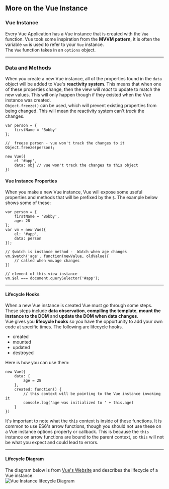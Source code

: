 ## More on the Vue Instance ##

### Vue Instance ###
Every Vue Application has a Vue instance that is created with the `Vue` function. Vue took some inspiration from the **MVVM pattern**, it is often the variable `vm` is used to refer to your `Vue` instance.<br>
The `Vue` function takes in an `options` object.

---

### Data and Methods ###
When you create a new Vue instance, all of the properties found in the `data` object will be added to Vue's **reactivity system**. This means that when one of these properties change, then the view will *react* to update to match the new values. This will only happen though if they existed when the Vue instance was created.<br>
`Object.freeze()` can be used, which will prevent existing properties from being changed. This will mean the reactivity system can't *track* the changes.

```
var person = {
    firstName = 'Bobby'
};

//  freeze person - vue won't track the changes to it
Object.freeze(person);

new Vue({
    el '#app',
    data: obj // vue won't track the changes to this object
})
```

#### Vue Instance Properties ####
When you make a new Vue instance, Vue will expose some useful properties and methods that will be prefixed by the `$`. The example below shows some of these:

```
var person = {
    firstName = 'Bobby',
    age: 28
};
var vm = new Vue({
    el: '#app',
    data: person
});

// $watch is instance method -  Watch when age changes
vm.$watch('age', function(newValue, oldValue){
    // called when vm.age changes
})

// element of this view instance
vm.$el === document.querySelector('#app');
```
---
#### Lifecycle Hooks ####
When a new Vue instance is created Vue must go through some steps. These steps include **data observation**, **compiling the template**, **mount the instance to the DOM** and **update the DOM when data changes**. <br>
Vue gives you **lifecycle hooks** so you have the opportunity to add your own code at specific times. The following are lifecycle hooks.

* created
* mounted
* updated
* destroyed

Here is how you can use them:

```
new Vue({
    data: {
        age = 28
    },
    created: function() {
        // this context will be pointing to the Vue instance invoking it
        console.log('age was initialized to ' + this.age)
    }
})
```

It's important to note what the `this` context is inside of these functions. It is common to use ES6's arrow functions, though you should not use these on a Vue instance options property or callback. This is because the `this` instance on arrow functions are bound to the parent context, so `this` will not be what you expect and could lead to errors.

---

#### Lifecycle Diagram ####
The diagram below is from [Vue's Website][vue-website] and describes the lifecycle of a Vue instance. <br>
![Vue Instance lifecycle Diagram][vue-lifecycle-diagram]

[vue-website]: https://vuejs.org
[vue-lifecycle-diagram]: https://vuejs.org/images/lifecycle.png

